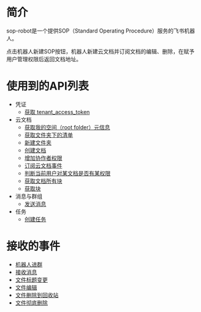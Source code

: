 # 简介
sop-robot是一个提供SOP（Standard Operating Procedure）服务的飞书机器人。

点击机器人新建SOP按钮，机器人新建云文档并订阅文档的编辑、删除，在赋予用户管理权限后返回文档地址。

# 使用到的API列表
- 凭证
  - [获取 tenant_access_token](https://open.feishu.cn/document/ukTMukTMukTM/ukDNz4SO0MjL5QzM/auth-v3/auth/tenant_access_token_internal)
- 云文档
  - [获取我的空间（root folder）元信息](https://open.feishu.cn/document/ukTMukTMukTM/ugTNzUjL4UzM14CO1MTN/get-root-folder-meta)
  - [获取文件夹下的清单](https://open.feishu.cn/document/uAjLw4CM/ukTMukTMukTM/reference/drive-v1/file/list)
  - [新建文件夹](https://open.feishu.cn/document/uAjLw4CM/ukTMukTMukTM/reference/drive-v1/file/create_folder)
  - [创建文档](https://open.feishu.cn/document/ukTMukTMukTM/ugDM2YjL4AjN24COwYjN)
  - [增加协作者权限](https://open.feishu.cn/document/uAjLw4CM/ukTMukTMukTM/reference/drive-v1/permission-member/create)
  - [订阅云文档事件](https://open.feishu.cn/document/uAjLw4CM/ukTMukTMukTM/reference/drive-v1/file/subscribe)
  - [判断当前用户对某文档是否有某权限](https://open.feishu.cn/document/ukTMukTMukTM/uYzN3UjL2czN14iN3cTN)
  - [获取文档所有块](https://open.feishu.cn/document/ukTMukTMukTM/uUDN04SN0QjL1QDN/document-docx/docx-v1/document-block/list)
  - [获取块](https://open.feishu.cn/document/ukTMukTMukTM/uUDN04SN0QjL1QDN/document-docx/docx-v1/document-block/get)
- 消息与群组
  - [发送消息](https://open.feishu.cn/document/uAjLw4CM/ukTMukTMukTM/reference/im-v1/message/create)
- 任务
  - [创建任务](https://open.feishu.cn/open-apis/task/v1/tasks)

# 接收的事件
  - [机器人进群](https://open.feishu.cn/document/uAjLw4CM/ukTMukTMukTM/reference/im-v1/chat-member-bot/events/added)
  - [接收消息](https://open.feishu.cn/document/uAjLw4CM/ukTMukTMukTM/reference/im-v1/message/events/receive)
  - [文件标题变更](https://open.feishu.cn/document/ukTMukTMukTM/uUDN04SN0QjL1QDN/event/file-title-update)
  - [文件编辑](https://open.feishu.cn/document/ukTMukTMukTM/uUDN04SN0QjL1QDN/event/file-edited)
  - [文件删除到回收站](https://open.feishu.cn/document/ukTMukTMukTM/uUDN04SN0QjL1QDN/event/delete-file-to-trash-can)
  - [文件彻底删除](https://open.feishu.cn/document/ukTMukTMukTM/uUDN04SN0QjL1QDN/event/file-deleted-completely)